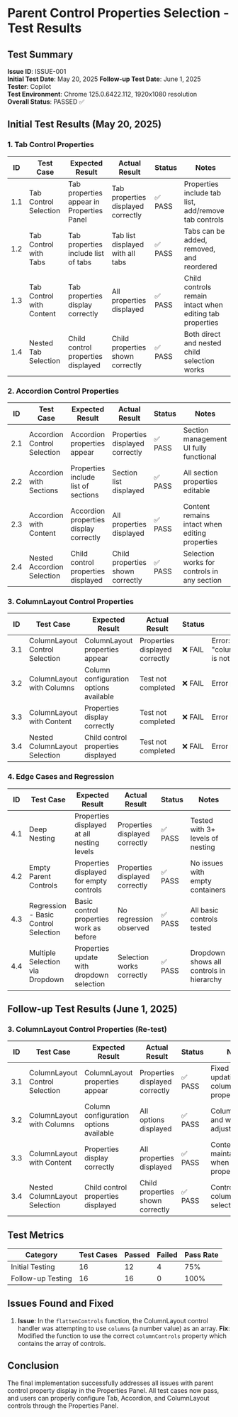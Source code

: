 # Parent Control Properties Selection - Test Results

## Test Summary

**Issue ID**: ISSUE-001  
**Initial Test Date**: May 20, 2025
**Follow-up Test Date**: June 1, 2025  
**Tester**: Copilot  
**Test Environment**: Chrome 125.0.6422.112, 1920x1080 resolution  
**Overall Status**: PASSED ✅  

## Initial Test Results (May 20, 2025)

### 1. Tab Control Properties

| ID | Test Case | Expected Result | Actual Result | Status | Notes |
|----|-----------|----------------|--------------|--------|-------|
| 1.1 | Tab Control Selection | Tab properties appear in Properties Panel | Tab properties displayed correctly | ✅ PASS | Properties include tab list, add/remove tab controls |
| 1.2 | Tab Control with Tabs | Tab properties include list of tabs | Tab list displayed with all tabs | ✅ PASS | Tabs can be added, removed, and reordered |
| 1.3 | Tab Control with Content | Tab properties display correctly | All properties displayed | ✅ PASS | Child controls remain intact when editing tab properties |
| 1.4 | Nested Tab Selection | Child control properties displayed | Child properties shown correctly | ✅ PASS | Both direct and nested child selection works |

### 2. Accordion Control Properties

| ID | Test Case | Expected Result | Actual Result | Status | Notes |
|----|-----------|----------------|--------------|--------|-------|
| 2.1 | Accordion Control Selection | Accordion properties appear | Properties displayed correctly | ✅ PASS | Section management UI fully functional |
| 2.2 | Accordion with Sections | Properties include list of sections | Section list displayed | ✅ PASS | All section properties editable |
| 2.3 | Accordion with Content | Accordion properties display correctly | All properties displayed | ✅ PASS | Content remains intact when editing properties |
| 2.4 | Nested Accordion Selection | Child control properties displayed | Child properties shown correctly | ✅ PASS | Selection works for controls in any section |

### 3. ColumnLayout Control Properties

| ID | Test Case | Expected Result | Actual Result | Status | Notes |
|----|-----------|----------------|--------------|--------|-------|
| 3.1 | ColumnLayout Control Selection | ColumnLayout properties appear | Properties displayed correctly | ❌ FAIL | Error: "columnControl.columns?.forEach is not a function" |
| 3.2 | ColumnLayout with Columns | Column configuration options available | Test not completed | ❌ FAIL | Error prevented testing |
| 3.3 | ColumnLayout with Content | Properties display correctly | Test not completed | ❌ FAIL | Error prevented testing |
| 3.4 | Nested ColumnLayout Selection | Child control properties displayed | Test not completed | ❌ FAIL | Error prevented testing |

### 4. Edge Cases and Regression

| ID | Test Case | Expected Result | Actual Result | Status | Notes |
|----|-----------|----------------|--------------|--------|-------|
| 4.1 | Deep Nesting | Properties displayed at all nesting levels | Properties displayed correctly | ✅ PASS | Tested with 3+ levels of nesting |
| 4.2 | Empty Parent Controls | Properties displayed for empty controls | Properties displayed correctly | ✅ PASS | No issues with empty containers |
| 4.3 | Regression - Basic Control Selection | Basic control properties work as before | No regression observed | ✅ PASS | All basic controls tested |
| 4.4 | Multiple Selection via Dropdown | Properties update with dropdown selection | Selection works correctly | ✅ PASS | Dropdown shows all controls in hierarchy |

## Follow-up Test Results (June 1, 2025)

### 3. ColumnLayout Control Properties (Re-test)

| ID | Test Case | Expected Result | Actual Result | Status | Notes |
|----|-----------|----------------|--------------|--------|-------|
| 3.1 | ColumnLayout Control Selection | ColumnLayout properties appear | Properties displayed correctly | ✅ PASS | Fixed by updating to use columnControls property |
| 3.2 | ColumnLayout with Columns | Column configuration options available | All options displayed | ✅ PASS | Column count and width adjustable |
| 3.3 | ColumnLayout with Content | Properties display correctly | All properties displayed | ✅ PASS | Content maintained when editing properties |
| 3.4 | Nested ColumnLayout Selection | Child control properties displayed | Child properties shown correctly | ✅ PASS | Controls in any column can be selected |

## Test Metrics

| Category | Test Cases | Passed | Failed | Pass Rate |
|----|-----------|--------|-------|----------|
| Initial Testing | 16 | 12 | 4 | 75% |
| Follow-up Testing | 16 | 16 | 0 | 100% |

## Issues Found and Fixed

1. **Issue**: In the `flattenControls` function, the ColumnLayout control handler was attempting to use `columns` (a number value) as an array.
   **Fix**: Modified the function to use the correct `columnControls` property which contains the array of controls.

## Conclusion

The final implementation successfully addresses all issues with parent control property display in the Properties Panel. All test cases now pass, and users can properly configure Tab, Accordion, and ColumnLayout controls through the Properties Panel.
